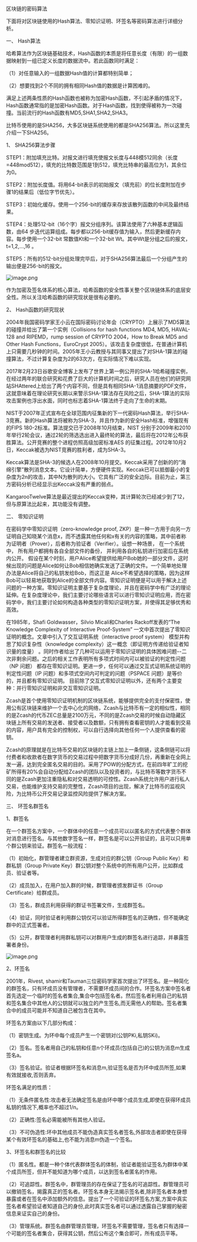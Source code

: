 区块链的密码算法

下面将对区块链使用的Hash算法、零知识证明、环签名等密码算法进行详细分析。

一、 Hash算法

哈希算法作为区块链基础技术，Hash函数的本质是将任意长度（有限）的一组数据映射到一组已定义长度的数据流中。若此函数同时满足：

（1）对任意输入的一组数据Hash值的计算都特别简单；

（2）想要找到2个不同的拥有相同Hash值的数据是计算困难的。

满足上述两条性质的Hash函数也被称为加密Hash函数，不引起矛盾的情况下，Hash函数通常指的是加密Hash函数。对于Hash函数，找到使得被称为一次碰撞。当前流行的Hash函数有MD5,SHA1,SHA2,SHA3。

比特币使用的是SHA256，大多区块链系统使用的都是SHA256算法。所以这里先介绍一下SHA256。

1、 SHA256算法步骤

STEP1：附加填充比特。对报文进行填充使报文长度与448模512同余（长度=448mod512），填充的比特数范围是1到512，填充比特串的最高位为1，其余位为0。

STEP2：附加长度值。将用64-bit表示的初始报文（填充前）的位长度附加在步骤1的结果后（低位字节优先）。

STEP3：初始化缓存。使用一个256-bit的缓存来存放该散列函数的中间及最终结果。

STEP4：处理512-bit（16个字）报文分组序列。该算法使用了六种基本逻辑函数，由64 步迭代运算组成。每步都以256-bit缓存值为输入，然后更新缓存内容。每步使用一个32-bit 常数值Kt和一个32-bit Wt。其中Wt是分组之后的报文，t=1,2,...,16 。

STEP5：所有的512-bit分组处理完毕后，对于SHA256算法最后一个分组产生的输出便是256-bit的报文。

![image.png](0)

作为加密及签名体系的核心算法，哈希函数的安全性事关整个区块链体系的底层安全性。所以关注哈希函数的研究现状是很有必要的。

2、 Hash函数的研究现状

2004年我国密码学家王小云在国际密码讨论年会（CRYPTO）上展示了MD5算法的碰撞并给出了第一个实例（Collisions for hash functions MD4, MD5, HAVAL-128 and RIPEMD，rump session of CRYPTO 2004，How to Break MD5 and Other Hash Functions，EuroCrypt 2005）。该攻击复杂度很低，在普通计算机上只需要几秒钟的时间。2005年王小云教授与其同事又提出了对SHA-1算法的碰撞算法，不过计算复杂度为2的63次方，在实际情况下难以实现。

2017年2月23日谷歌安全博客上发布了世界上第一例公开的SHA-1哈希碰撞实例，在经过两年的联合研究和花费了巨大的计算机时间之后，研究人员在他们的研究网站SHAttered上给出了两个内容不同，但是具有相同SHA-1消息摘要的PDF文件，这就意味着在理论研究长期以来警示SHA-1算法存在风险之后，SHA-1算法的实际攻击案例也浮出水面，同时也标志着SHA-1算法终于走向了生命的末期。

NIST于2007年正式宣布在全球范围内征集新的下一代密码Hash算法，举行SHA-3竞赛。新的Hash算法将被称为SHA-3，并且作为新的安全Hash标准，增强现有的FIPS 180-2标准。算法提交已于2008年10月结束，NIST 分别于2009年和2010年举行2轮会议，通过2轮的筛选选出进入最终轮的算法，最后将在2012年公布获胜算法。公开竞赛的整个进程仿照高级加密标准AES 的征集过程。2012年10月2日，Keccak被选为NIST竞赛的胜利者，成为SHA-3。

Keccak算法是SHA-3的候选人在2008年10月提交。Keccak采用了创新的的“海绵引擎”散列消息文本。它设计简单，方便硬件实现。Keccak已可以抵御最小的复杂度为2n的攻击，其中N为散列的大小。它具有广泛的安全边际。目前为止，第三方密码分析已经显示出Keccak没有严重的弱点。

KangarooTwelve算法是最近提出的Keccak变种，其计算轮次已经减少到了12，但与原算法比起来，其功能没有调整。

二、 零知识证明

在密码学中零知识证明（zero-knowledge proof, ZKP）是一种一方用于向另一方证明自己知晓某个消息x，而不透露其他任何和x有关的内容的策略，其中前者称为证明者（Prover），后者称为验证者（Verifier）。设想一种场景， 在一个系统中， 所有用户都拥有各自全部文件的备份， 并利用各自的私钥进行加密后在系统内公开。 假设在某个时刻，用户Alice希望提供给用户Bob她的一部分文件，这时候出现的问题是Alice如何让Bob相信她确实发送了正确的文件。一个简单地处理办法是Alice将自己的私钥发给Bob，而这正是 Alice不希望选择的策略，因为这样 Bob可以轻易地获取到Alice的全部文件内容。零知识证明便是可以用于解决上述问题的一种方案。零知识证明主要基于复杂度理论，并且在密码学中有广泛的理论延伸。在复杂度理论中，我们主要讨论哪些语言可以进行零知识证明应用，而在密码学中，我们主要讨论如何构造各种类型的零知识证明方案，并使得其足够优秀和高效。

在1985年，Shafi Goldwasser，Silvio Micali和Charles Rackoff发表的“The Knowledge Complexity of Interactive Proof-System” 一文中首次提出了零知识证明的概念。文章中引入了交互证明系统（interactive proof system） 模型并构思了知识复杂性（knowledge complexity）这一概念（即证明方传递给验证者知识量的度量） 。同时作者给出了几种可以运用于零知识证明的具体困难问题--二次非剩余问题。之后的相关工作表明所有多项式时间内可以被验证的判定性问题（NP 问题） 都存在零知识证明。更进一步，任何可以通过交互式证明系统证明的判定性问题（IP 问题）和多项式空间内可判定的问题（PSPACE 问题）是等价的，并且都有零知识证明。 目前除了交互式零知识证明以外，还有两个主要变种：并行零知识证明和非交互零知识证明。

Zcash是首个使用零知识证明机制的区块链系统，能够提供完全的支付保密性，使用公有区块链来维护一个去中心化的网络，Zcash与比特币有一定的相似性，相同的是Zcash的代币ZEC总量是2100万元，不同的是Zcash交易的时候自动隐藏区块链上所有交易的发送者、接受者以及数额，只有拥有查看密钥的人才能看到交易的内容，用户具有完全的控制权，可以自行选择向其他任何一个人提供查看的密钥。

Zcash的原理就是在比特币交易的区块链的主链上加上一条侧链，这条侧链可以将付费者和收款者在数字货币的交易过程中把数字货币分成好几份，再重新在全网上发一遍，达到完全匿名交易的目的。采用了POW的分配方式，在前四年旷工的挖矿所得有20%会自动分配给Zcash的团队以及投资者的，与比特币等数字货币不同的是Zcash更加注重隐私和对交易透明的可控性。Zcash系统允许用户进行私人交易，也能维护支持交易的完整性，Zcash项目的出现，解决了比特币的监视风险，为比特币公开交易记录监控风险提供了解决方案。

三、 环签名群签名

1、群签名

在一个群签名方案中，一个群体中的任意一个成员可以以匿名的方式代表整个群体对消息进行签名。与其他数字签名一样，群签名是可以公开验证的，且可以只用单个群公钥来验证。群签名一般流程：

（1）初始化，群管理者建立群资源，生成对应的群公钥（Group Public Key）和群私钥（Group Private Key）群公钥对整个系统中的所有用户公开，比如群成员、验证者等。

（2）成员加入，在用户加入群的时候，群管理者颁发群证书（Group Certificate）给群成员。

（3）签名，群成员利用获得的群证书签署文件，生成群签名。

（4）验证，同时验证者利用群公钥仅可以验证所得群签名的正确性，但不能确定群中的正式签署者。

（5）公开，群管理者利用群私钥可以对群用户生成的群签名进行追踪，并暴露签署者身份。

![image.png](1)

2、环签名



2001年，Rivest, shamir和Tauman三位密码学家首次提出了环签名。是一种简化的群签名，只有环成员没有管理者，不需要环成员间的合作。环签名方案中签名者首先选定一个临时的签名者集合,集合中包括签名者。然后签名者利用自己的私钥和签名集合中其他人的公钥就可以独立的产生签名,而无需他人的帮助。签名者集合中的成员可能并不知道自己被包含在其中。



环签名方案由以下几部分构成：



（1）密钥生成。为环中每个成员产生一个密钥对(公钥PKi,私钥SKi)。



（2）签名。签名者用自己的私钥和任意n个环成员(包括自己)的公钥为消息m生成签名a。



（3）签名验证。验证者根据环签名和消息m,验证签名是否为环中成员所签,如果有效就接收,否则丢弃。



环签名满足的性质：



（1）无条件匿名性:攻击者无法确定签名是由环中哪个成员生成,即使在获得环成员私钥的情况下,概率也不超过1/n。



（2）正确性:签名必需能被所有其他人验证。



（3）不可伪造性:环中其他成员不能伪造真实签名者签名,外部攻击者即使在获得某个有效环签名的基础上,也不能为消息m伪造一个签名。



3、环签名和群签名的比较



（1）匿名性。都是一种个体代表群体签名的体制，验证者能验证签名为群体中某个成员所签，但并不能知道为哪个成员，以达到签名者匿名的作用。



（2）可追踪性。群签名中，群管理员的存在保证了签名的可追踪性。群管理员可以撤销签名，揭露真正的签名者。环签名本身无法揭示签名者,除非签名者本身想暴露或者在签名中添加额外的信息。提出了一个可验证的环签名方案,方案中真实签名者希望验证者知道自己的身份,此时真实签名者可以通过透露自己掌握的秘密信息来证实自己的身份。



（3）管理系统。群签名由群管理员管理，环签名不需要管理，签名者只有选择一个可能的签名者集合，获得其公钥，然后公布这个集合即可，所有成员平等。


